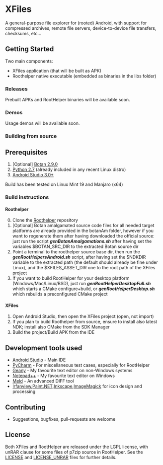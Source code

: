 # XFiles

A general-purpose file explorer for (rooted) Android, with support for compressed archives, remote file servers, device-to-device file transfers, checksums, etc...

## Getting Started

Two main components:
- XFiles application (that will be built as APK)
- Roothelper native executable (embedded as binaries in the libs folder)

### Releases
Prebuilt APKs and RootHelper binaries will be available soon.

### Demos
Usage demos will be available soon.

### Building from source 
## Prerequisites

1. [Optional] [Botan 2.9.0](https://botan.randombit.net/releases/Botan-2.9.0.tgz) 
2. [Python 2.7](https://www.python.org) (already included in any recent Linux distro)
3. [Android Studio 3.0+](https://developer.android.com/studio/index.html)

Build has been tested on Linux Mint 19 and Manjaro (x64)

### Build instructions

#### Roothelper
0. Clone the [Roothelper](https://github.com/pgp/XFilesRootHelper) repository
1. [Optional] Botan amalgamated source code files for all needed target platforms are already provided in the botanAm folder, however if you want to regenerate them after having downloaded the official source: just run the script **_genBotanAmalgamations.sh_** after having set the variables $BOTAN_SRC_DIR to the extracted Botan source dir
2. Point a terminal to the roothelper source base dir, then run the **_genRootHelpersAndroid.sh_** script, after having set the $NDKDIR variable to the extracted path (the default should already be fine under Linux), and the $XFILES_ASSET_DIR one to the root path of the XFiles project
3. If you want to build RootHelper for your desktop platform (Windows/Mac/Linux/BSD), just run **_genRootHelperDesktopFull.sh_** which starts a CMake configure+build, or **_genRootHelperDesktop.sh_** which rebuilds a preconfigured CMake project

#### XFiles
1. Open Android Studio, then open the XFiles project (open, not import)
2. If you plan to build Roothelper from source, ensure to install also latest NDK; install also CMake from the SDK Manager
3. Build the project/Build APK from the IDE


## Development tools used

* [Android Studio](https://developer.android.com/studio/index.html) - Main IDE
* [PyCharm](https://www.jetbrains.com/) - For miscellaneous test cases, especially for RootHelper
* [Geany](https://geany.org) - My favourite text editor on non-Windows systems
* [Notepad++](https://notepad-plus-plus.org) - My favourite text editor on Windows
* [Meld](http://meldmerge.org) - An advanced DIFF tool
* [Irfanview](https://www.irfanview.com),[Paint.NET](https://www.getpaint.net),[Inkscape](https://inkscape.org),[ImageMagick](https://www.imagemagick.org/script/index.php) for icon design and processing

## Contributing
* Suggestions, bugfixes, pull-requests are welcome

## License
Both XFiles and RootHelper are released under the LGPL license, with unRAR clause for some files of p7zip source in RootHelper. See the [LICENSE](LICENSE) and [LICENSE_UNRAR](LICENSE_UNRAR) files for further details.
